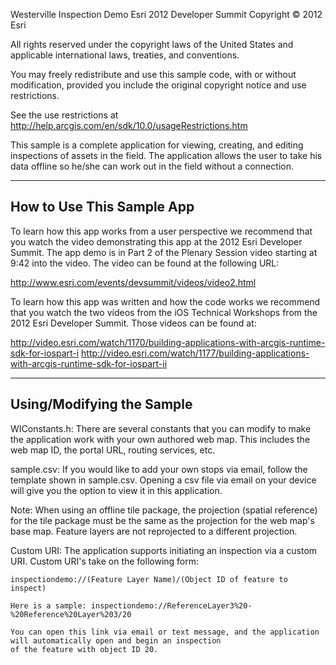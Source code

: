 Westerville Inspection Demo
Esri 2012 Developer Summit
Copyright © 2012 Esri
 
All rights reserved under the copyright laws of the United States
and applicable international laws, treaties, and conventions.

You may freely redistribute and use this sample code, with or
without modification, provided you include the original copyright
notice and use restrictions.

See the use restrictions at http://help.arcgis.com/en/sdk/10.0/usageRestrictions.htm

This sample is a complete application for viewing, creating, and editing inspections
of assets in the field. The application allows the user to take his data offline so he/she
can work out in the field without a connection.

---------------------------------
How to Use This Sample App
---------------------------------

To learn how this app works from a user perspective we recommend that you watch
the video demonstrating this app at the 2012 Esri Developer Summit.  The app
demo is in Part 2 of the Plenary Session video starting at 9:42 into the video.
The video can be found at the following URL:

  http://www.esri.com/events/devsummit/videos/video2.html

To learn how this app was written and how the code works we recommend that you
watch the two videos from the iOS Technical Workshops from the 2012 Esri 
Developer Summit.  Those videos can be found at:

  http://video.esri.com/watch/1170/building-applications-with-arcgis-runtime-sdk-for-iospart-i
  http://video.esri.com/watch/1177/building-applications-with-arcgis-runtime-sdk-for-iospart-ii


---------------------------------
Using/Modifying the Sample
---------------------------------

WIConstants.h:
   There are several constants that you can modify to make the application work with your own authored web map. 
   This includes the web map ID, the portal URL, routing services, etc.
   

sample.csv:
    If you would like to add your own stops via email, follow the template shown in sample.csv. Opening a csv 
    file via email on your device will give you the option to view it in this application.
    
Note: 
    When using an offline tile package, the projection (spatial reference) for the tile package must be the same
    as the projection for the web map's base map.   Feature layers are not reprojected to a different projection.

Custom URI:
    The application supports initiating an inspection via a custom URI. Custom URI's take on the following form:
    
    inspectiondemo://(Feature Layer Name)/(Object ID of feature to inspect)
    
    Here is a sample: inspectiondemo://ReferenceLayer3%20-%20Reference%20Layer%203/20
    
    You can open this link via email or text message, and the application will automatically open and begin an inspection
    of the feature with object ID 20.

